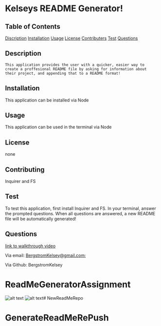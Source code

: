 
  # Kelseys README Generator!

  ## Table of Contents
  [Discription](#discription)
  [Installation](#installation)
  [Usage](#usage)
  [License](#license)
  [Contributers](#contributers)
  [Test](#test)
  [Questions](#questions)

  ## Description 
    This application provides the user with a quicker, easier way to create a proffesional README file by asking for information about their project, and appending that to a README format!

  ## Installation 
  This application can be installed via Node 

  ## Usage
  This application can be used in the terminal via Node

  ## License
  none

  ## Contributing
  Inquirer and FS

  ## Test
  To test this application, first install Inquirer and FS. In your terminal, answer the prompted questions. When all questions are answered, a new README file will be automatically generated!

## Questions
[link to walkthrough video](https://youtu.be/8_ffre6uN38)

Via email:  BergstromKelsey@gmail.com;

Via Github:  BergstromKelsey
# ReadMeGeneratorAssignment

![alt text](one.png)
![alt text](two.png)# NewReadMeRepo
# GenerateReadMeRePush
